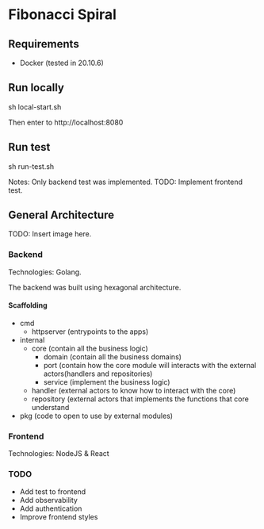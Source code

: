 # Fibonacci Spiral

## Requirements

- Docker (tested in 20.10.6)

## Run locally

sh local-start.sh

Then enter to http://localhost:8080

## Run test

sh run-test.sh 

Notes: Only backend test was implemented. TODO: Implement frontend test.

## General Architecture

TODO: Insert image here.

### Backend

Technologies: Golang.

The backend was built using hexagonal architecture.

#### Scaffolding
- cmd 
  - httpserver (entrypoints to the apps) 
- internal
  - core (contain all the business logic)
    - domain (contain all the business domains)
    - port (contain how the core module will interacts with the external actors(handlers and repositories)
    - service (implement the business logic)
  - handler (external actors to know how to interact with the core)
  - repository (external actors that implements the functions that core understand
- pkg (code to open to use by external modules)

### Frontend

Technologies: NodeJS & React

### TODO
- Add test to frontend
- Add observability
- Add authentication
- Improve frontend styles

